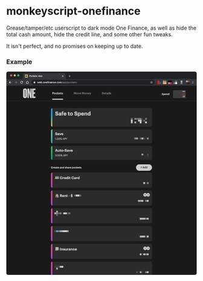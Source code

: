# monkeyscript-onefinance
Grease/tamper/etc userscript to dark mode One Finance, as well as hide the total cash amount, hide the credit line, and some other fun tweaks.

It isn't perfect, and no promises on keeping up to date.

### Example
![](example.png)
